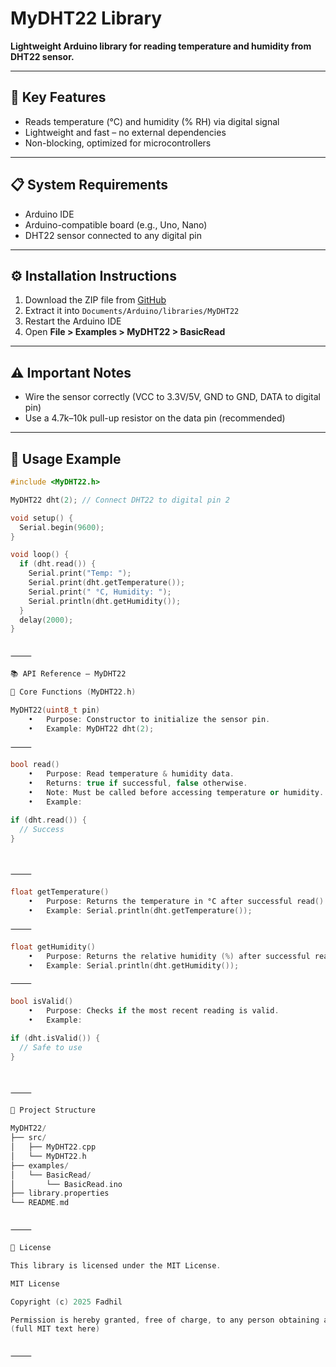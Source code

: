 
# MyDHT22 Library

**Lightweight Arduino library for reading temperature and humidity from DHT22 sensor.**

---

## 🔑 Key Features
- Reads temperature (°C) and humidity (% RH) via digital signal
- Lightweight and fast – no external dependencies
- Non-blocking, optimized for microcontrollers

---

## 📋 System Requirements
- Arduino IDE
- Arduino-compatible board (e.g., Uno, Nano)
- DHT22 sensor connected to any digital pin

---

## ⚙️ Installation Instructions
1. Download the ZIP file from [GitHub](https://github.com/fadhil-1911/MyDHT22)
2. Extract it into `Documents/Arduino/libraries/MyDHT22`
3. Restart the Arduino IDE
4. Open **File > Examples > MyDHT22 > BasicRead**

---

## ⚠️ Important Notes
- Wire the sensor correctly (VCC to 3.3V/5V, GND to GND, DATA to digital pin)
- Use a 4.7k–10k pull-up resistor on the data pin (recommended)

---

## 🚀 Usage Example

```cpp
#include <MyDHT22.h>

MyDHT22 dht(2); // Connect DHT22 to digital pin 2

void setup() {
  Serial.begin(9600);
}

void loop() {
  if (dht.read()) {
    Serial.print("Temp: ");
    Serial.print(dht.getTemperature());
    Serial.print(" °C, Humidity: ");
    Serial.println(dht.getHumidity());
  }
  delay(2000);
}


⸻

📚 API Reference – MyDHT22

🔧 Core Functions (MyDHT22.h)

MyDHT22(uint8_t pin)
	•	Purpose: Constructor to initialize the sensor pin.
	•	Example: MyDHT22 dht(2);

⸻

bool read()
	•	Purpose: Read temperature & humidity data.
	•	Returns: true if successful, false otherwise.
	•	Note: Must be called before accessing temperature or humidity.
	•	Example:

if (dht.read()) {
  // Success
}



⸻

float getTemperature()
	•	Purpose: Returns the temperature in °C after successful read().
	•	Example: Serial.println(dht.getTemperature());

⸻

float getHumidity()
	•	Purpose: Returns the relative humidity (%) after successful read().
	•	Example: Serial.println(dht.getHumidity());

⸻

bool isValid()
	•	Purpose: Checks if the most recent reading is valid.
	•	Example:

if (dht.isValid()) {
  // Safe to use
}



⸻

📂 Project Structure

MyDHT22/
├── src/
│   ├── MyDHT22.cpp
│   └── MyDHT22.h
├── examples/
│   └── BasicRead/
│       └── BasicRead.ino
├── library.properties
└── README.md


⸻

📄 License

This library is licensed under the MIT License.

MIT License

Copyright (c) 2025 Fadhil

Permission is hereby granted, free of charge, to any person obtaining a copy...
(full MIT text here)


⸻


